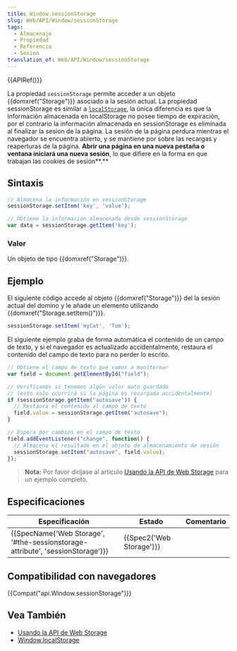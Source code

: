 ```yaml
---
title: Window.sessionStorage
slug: Web/API/Window/sessionStorage
tags:
  - Almacenaje
  - Propiedad
  - Referencia
  - Sesion
translation_of: Web/API/Window/sessionStorage
---
```

{{APIRef()}}

La propiedad `sessionStorage` permite acceder a un objeto {{domxref("Storage")}} asociado a la sesión actual. La propiedad sessionStorage es similar a [`localStorage`](/es/docs/Web/API/Window.localStorage), la única diferencia es que la información almacenada en localStorage no posee tiempo de expiración, por el contrario la información almacenada en sessionStorage es eliminada al finalizar la sesion de la página. La sesión de la página perdura mientras el navegador se encuentra abierto, y se mantiene por sobre las recargas y reaperturas de la página. **Abrir una página en una nueva pestaña o ventana iniciará una nueva sesión**, lo que difiere en la forma en que trabajan las cookies de sesión**.**

## Sintaxis

```js
// Almacena la información en sessionStorage
sessionStorage.setItem('key', 'value');

// Obtiene la información almacenada desde sessionStorage
var data = sessionStorage.getItem('key');
```

### Valor

Un objeto de tipo {{domxref("Storage")}}.

## Ejemplo

El siguiente código accede al objeto {{domxref("Storage")}} del la sesión actual del domino y le añade un elemento utilizando {{domxref("Storage.setItem()")}}.

```js
sessionStorage.setItem('myCat', 'Tom');
```

El siguiente ejemplo graba de forma automática el contenido de un campo de texto, y si el navegador es actualizado accidentalmente, restaura el contenido del campo de texto para no perder lo escrito.

```js
// Obtiene el campo de texto que vamos a moniterear
var field = document.getElementById("field");

// Verificamos si tenemos algún valor auto guardado
// (esto solo ocurrirá si la página es recargada accidentalmente)
if (sessionStorage.getItem("autosave")) {
  // Restaura el contenido al campo de texto
  field.value = sessionStorage.getItem("autosave");
}

// Espera por cambios en el campo de texto
field.addEventListener("change", function() {
  // Almacena el resultado en el objeto de almacenamiento de sesión
  sessionStorage.setItem("autosave", field.value);
});
```

> **Nota:** Por favor diríjase al artículo [Usando la API de Web Storage](/es/docs/Web/API/Web_Storage_API/Using_the_Web_Storage_API) para un ejemplo completo.

## Especificaciones

| Especificación                                                                                           | Estado                           | Comentario |
| -------------------------------------------------------------------------------------------------------- | -------------------------------- | ---------- |
| {{SpecName('Web Storage', '#the-sessionstorage-attribute', 'sessionStorage')}} | {{Spec2('Web Storage')}} |            |

## Compatibilidad con navegadores

{{Compat("api.Window.sessionStorage")}}

## Vea También

- [Usando la API de Web Storage](/es/docs/Web/API/Web_Storage_API/Using_the_Web_Storage_API)
- [Window.localStorage](/es/docs/Web/API/Window.localStorage)
